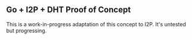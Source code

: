 ## Go + I2P + DHT Proof of Concept

This is a work-in-progress adaptation of this concept to I2P. It's untested
but progressing.
